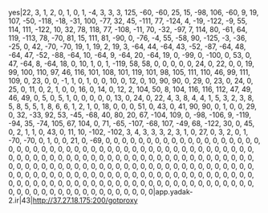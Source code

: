 yes|22, 3, 1, 2, 0, 1, 0, 1, -4, 3, 3, 3, 125, -60, -60, 25, 15, -98, 106, -60, 9, 19, 107, -50, -118, -18, -31, 100, -77, 32, 45, -111, 77, -124, 4, -19, -122, -9, 55, 114, 111, -122, 10, 32, 78, 118, 77, -108, -11, 70, -32, -97, 7, 114, 80, -61, 64, 119, -113, 78, -70, 81, 15, 111, 81, -90, 0, -76, -4, 55, -58, 90, -125, -3, -36, -25, 0, 42, -70, -70, 19, 1, 19, 2, 19, 3, -64, 44, -64, 43, -52, -87, -64, 48, -64, 47, -52, -88, -64, 10, -64, 9, -64, 20, -64, 19, 0, -99, 0, -100, 0, 53, 0, 47, -64, 8, -64, 18, 0, 10, 1, 0, 1, -119, 58, 58, 0, 0, 0, 0, 0, 24, 0, 22, 0, 0, 19, 99, 100, 110, 97, 46, 116, 101, 108, 101, 119, 101, 98, 105, 111, 110, 46, 99, 111, 109, 0, 23, 0, 0, -1, 1, 0, 1, 0, 0, 10, 0, 12, 0, 10, 90, 90, 0, 29, 0, 23, 0, 24, 0, 25, 0, 11, 0, 2, 1, 0, 0, 16, 0, 14, 0, 12, 2, 104, 50, 8, 104, 116, 116, 112, 47, 49, 46, 49, 0, 5, 0, 5, 1, 0, 0, 0, 0, 0, 13, 0, 24, 0, 22, 4, 3, 8, 4, 4, 1, 5, 3, 2, 3, 8, 5, 8, 5, 5, 1, 8, 6, 6, 1, 2, 1, 0, 18, 0, 0, 0, 51, 0, 43, 0, 41, 90, 90, 0, 1, 0, 0, 29, 0, 32, -33, 92, 53, -45, -68, 40, 80, 20, 67, -104, 109, 0, -98, -106, 9, -119, -94, 35, -74, 105, 67, 104, 0, 71, -65, -107, -68, 107, -49, 68, -122, 30, 0, 45, 0, 2, 1, 1, 0, 43, 0, 11, 10, -102, -102, 3, 4, 3, 3, 3, 2, 3, 1, 0, 27, 0, 3, 2, 0, 1, -70, -70, 0, 1, 0, 0, 21, 0, -69, 0, 0, 0, 0, 0, 0, 0, 0, 0, 0, 0, 0, 0, 0, 0, 0, 0, 0, 0, 0, 0, 0, 0, 0, 0, 0, 0, 0, 0, 0, 0, 0, 0, 0, 0, 0, 0, 0, 0, 0, 0, 0, 0, 0, 0, 0, 0, 0, 0, 0, 0, 0, 0, 0, 0, 0, 0, 0, 0, 0, 0, 0, 0, 0, 0, 0, 0, 0, 0, 0, 0, 0, 0, 0, 0, 0, 0, 0, 0, 0, 0, 0, 0, 0, 0, 0, 0, 0, 0, 0, 0, 0, 0, 0, 0, 0, 0, 0, 0, 0, 0, 0, 0, 0, 0, 0, 0, 0, 0, 0, 0, 0, 0, 0, 0, 0, 0, 0, 0, 0, 0, 0, 0, 0, 0, 0, 0, 0, 0, 0, 0, 0, 0, 0, 0, 0, 0, 0, 0, 0, 0, 0, 0, 0, 0, 0, 0, 0, 0, 0, 0, 0, 0, 0, 0, 0, 0, 0, 0, 0, 0, 0, 0, 0, 0, 0, 0, 0, 0, 0, 0, 0, 0, 0, 0, 0, 0, 0, 0, 0, 0, 0, 0, 0, 0, 0, 0|app.yadak-2.ir|43|http://37.27.18.175:200/gotproxy
